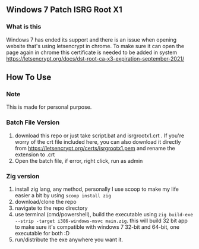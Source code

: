 ## Windows 7 Patch ISRG Root X1
### What is this
Windows 7 has ended its support and there is an issue when opening website that's using letsencrypt in chrome. To make sure it can open the page again in chrome this certificate is needed to be added in system https://letsencrypt.org/docs/dst-root-ca-x3-expiration-september-2021/

## How To Use
### Note
This is made for personal purpose.

### Batch File Version
1. download this repo or just take script.bat and isrgrootx1.crt . If you're worry of the crt file included here, you can also download it directly from https://letsencrypt.org/certs/isrgrootx1.pem and rename the extension to .crt
2. Open the batch file, if error, right click, run as admin

### Zig version
1. install zig lang, any method, personally I use scoop to make my life easier a bit by using `scoop install zig`
2. download/clone the repo
3. navigate to the repo directory
4. use terminal (cmd/powershell), build the executable using `zig build-exe --strip -target i386-windows-msvc main.zig`. this will build 32 bit app to make sure it's compatible with windows 7 32-bit and 64-bit, one executable for both :D
5. run/distribute the exe anywhere you want it.